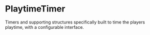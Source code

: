 # PlaytimeTimer
 Timers and supporting structures specifically built to time the players playtime, with a configurable interface.
